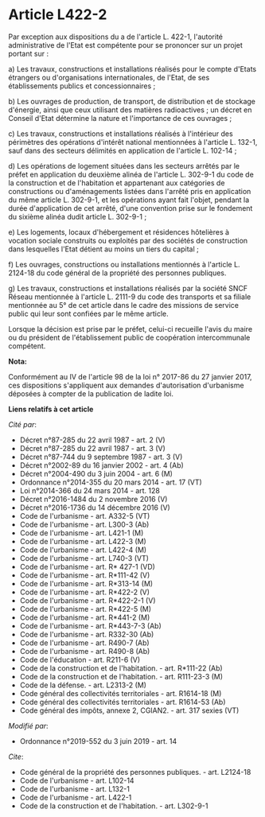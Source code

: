# Article L422-2

Par exception aux dispositions du a de l'article L. 422-1, l'autorité administrative de l'Etat est compétente pour se
prononcer sur un projet portant sur :

a) Les travaux, constructions et installations réalisés pour le compte d'Etats étrangers ou d'organisations internationales,
de l'Etat, de ses établissements publics et concessionnaires ;

b) Les ouvrages de production, de transport, de distribution et de stockage d'énergie, ainsi que ceux utilisant des matières
radioactives ; un décret en Conseil d'Etat détermine la nature et l'importance de ces ouvrages ;

c) Les travaux, constructions et installations réalisés à l'intérieur des périmètres des opérations d'intérêt national
mentionnées à l'article L. 132-1, sauf dans des secteurs délimités en application de l'article L. 102-14 ;

d) Les opérations de logement situées dans les secteurs arrêtés par le préfet en application du deuxième alinéa de l'article
L. 302-9-1 du code de la construction et de l'habitation et appartenant aux catégories de constructions ou d'aménagements
listées dans l'arrêté pris en application du même article L. 302-9-1, et les opérations ayant fait l'objet, pendant la durée
d'application de cet arrêté, d'une convention prise sur le fondement du sixième alinéa dudit article L. 302-9-1 ;

e) Les logements, locaux d'hébergement et résidences hôtelières à vocation sociale construits ou exploités par des sociétés
de construction dans lesquelles l'Etat détient au moins un tiers du capital ;

f) Les ouvrages, constructions ou installations mentionnés à l'article L. 2124-18 du code général de la propriété des
personnes publiques.

g) Les travaux, constructions et installations réalisés par la société SNCF Réseau mentionnée à l'article L. 2111-9 du code
des transports et sa filiale mentionnée au 5° de cet article dans le cadre des missions de service public qui leur sont
confiées par le même article.

Lorsque la décision est prise par le préfet, celui-ci recueille l'avis du maire ou du président de l'établissement public de
coopération intercommunale compétent.

**Nota:**

Conformément au IV de l'article 98 de la loi n° 2017-86 du 27 janvier 2017,  ces dispositions s'appliquent aux demandes
d'autorisation d'urbanisme déposées à compter de la publication de ladite loi.

**Liens relatifs à cet article**

_Cité par_:

  - Décret n°87-285 du 22 avril 1987 - art. 2 (V)
  - Décret n°87-285 du 22 avril 1987 - art. 3 (V)
  - Décret n°87-744 du 9 septembre 1987 - art. 3 (V)
  - Décret n°2002-89 du 16 janvier 2002 - art. 4 (Ab)
  - Décret n°2004-490 du 3 juin 2004 - art. 6 (M)
  - Ordonnance n°2014-355 du 20 mars 2014 - art. 17 (VT)
  - Loi n°2014-366 du 24 mars 2014 - art. 128
  - Décret n°2016-1484 du 2 novembre 2016 (V)
  - Décret n°2016-1736 du 14 décembre 2016 (V)
  - Code de l'urbanisme - art. A332-5 (VT)
  - Code de l'urbanisme - art. L300-3 (Ab)
  - Code de l'urbanisme - art. L421-1 (M)
  - Code de l'urbanisme - art. L422-3 (M)
  - Code de l'urbanisme - art. L422-4 (M)
  - Code de l'urbanisme - art. L740-3 (VT)
  - Code de l'urbanisme - art. R* 427-1 (VD)
  - Code de l'urbanisme - art. R*111-42 (V)
  - Code de l'urbanisme - art. R*313-14 (M)
  - Code de l'urbanisme - art. R*422-2 (V)
  - Code de l'urbanisme - art. R*422-2-1 (V)
  - Code de l'urbanisme - art. R*422-5 (M)
  - Code de l'urbanisme - art. R*441-2 (M)
  - Code de l'urbanisme - art. R*443-7-3 (Ab)
  - Code de l'urbanisme - art. R332-30 (Ab)
  - Code de l'urbanisme - art. R490-7 (Ab)
  - Code de l'urbanisme - art. R490-8 (Ab)
  - Code de l'éducation - art. R211-6 (V)
  - Code de la construction et de l'habitation. - art. R*111-22 (Ab)
  - Code de la construction et de l'habitation. - art. R111-23-3 (M)
  - Code de la défense. - art. L2313-2 (M)
  - Code général des collectivités territoriales - art. R1614-18 (M)
  - Code général des collectivités territoriales - art. R1614-53 (Ab)
  - Code général des impôts, annexe 2, CGIAN2. - art. 317 sexies (VT)

_Modifié par_:

  - Ordonnance n°2019-552 du 3 juin 2019 - art. 14

_Cite_:

  - Code général de la propriété des personnes publiques. - art. L2124-18
  - Code de l'urbanisme - art. L102-14
  - Code de l'urbanisme - art. L132-1
  - Code de l'urbanisme - art. L422-1
  - Code de la construction et de l'habitation. - art. L302-9-1
